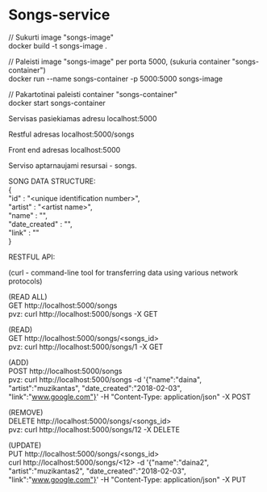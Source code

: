# Songs-service

// Sukurti image "songs-image" <br>
docker build -t songs-image . <br>

// Paleisti image "songs-image" per porta 5000, (sukuria container "songs-container") <br>
docker run --name songs-container -p 5000:5000 songs-image <br>

// Pakartotinai paleisti container "songs-container" <br>
docker start songs-container <br>

Servisas pasiekiamas adresu localhost:5000 <br>

Restful adresas localhost:5000/songs <br>

Front end adresas localhost:5000 <br>

Serviso aptarnaujami resursai - songs. <br>

SONG DATA STRUCTURE: <br>
{ <br>
  "id" : "\<unique identification number\>", <br>
  "artist" : "\<artist name>", <br>
  "name" : "<song name>", <br>
  "date_created" : "<release date>", <br>
  "link" : "<youtube url>" <br>
}<br>

RESTFUL API: <br>

(curl - command-line tool for transferring data using various network protocols) <br>

(READ ALL) <br>
GET http://localhost:5000/songs <br>
pvz: curl http://localhost:5000/songs -X GET <br>

(READ) <br>
GET http://localhost:5000/songs/<songs_id> <br>
pvz: curl http://localhost:5000/songs/1 -X GET <br>

(ADD) <br>
POST http://localhost:5000/songs <br>
pvz: curl http://localhost:5000/songs -d '{"name":"daina", "artist":"muzikantas", "date_created":"2018-02-03", "link":"www.google.com"}' -H "Content-Type: application/json" -X POST <br>

(REMOVE) <br>
DELETE http://localhost:5000/songs/<songs_id> <br>
pvz: curl http://localhost:5000/songs/12 -X DELETE <br>

(UPDATE) <br>
PUT http://localhost:5000/songs/<songs_id> <br>
curl http://localhost:5000/songs/<12> -d '{"name":"daina2", "artist":"muzikantas2", "date_created":"2018-02-03", "link":"www.google.com"}' -H "Content-Type: application/json" -X PUT
